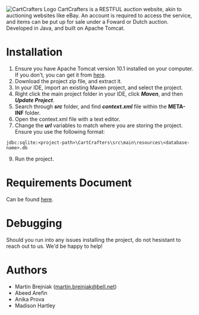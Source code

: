 ![CartCrafters Logo](https://github.com/Martin-Brejniak/CartCrafters/assets/77299294/2a516df4-c0f5-4fc3-8743-a26c7f5396c2)
CartCrafters is a RESTFUL auction website, akin to auctioning websites like eBay. An account is required to access the service, and items can be put up for sale under a Foward or Dutch auction. Developed in Java, and built on Apache Tomcat. 

# Installation
1. Ensure you have Apache Tomcat version 10.1 installed on your computer. If you don’t, you can get it from [here](https://tomcat.apache.org/download-90.cgi).
2. Download the project zip file, and extract it.
3. In your IDE, import an existing Maven project, and select the project.
4. Right click the main project folder in your IDE, click ***Maven***, and then ***Update Project***.
5. Search through ***src*** folder, and find ***context.xml*** file within the **META-INF** folder.
6. Open the context.xml file with a text editor.
7. Change the ***url*** variables to match where you are storing the project. Ensure you use the following format:
```
jdbc:sqlite:<project-path>\CartCrafters\src\main\resources\<database-name>.db
```
9. Run the project.

# Requirements Document
Can be found [here](https://docs.google.com/document/d/1ZWlmvLkMUWDauz06uMcv-5dzCzevhOUv9Qs2rIAS454/edit?usp=sharing).

# Debugging
Should you run into any issues installing the project, do not hesistant to reach out to us. We'd be happy to help!

# Authors
- Martin Brejniak (martin.brejniak@bell.net)
- Abeed Arefin
- Anika Prova
- Madison Hartley
